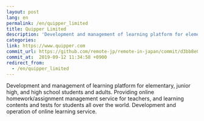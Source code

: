 ```yaml
---
layout: post
lang: en
permalink: /en/quipper_limited
title: Quipper Limited
description: 'Development and management of learning platform for elementary, junior high, and high school students and adults. Providing online homework/assignment management service for teachers, and learning contents and tests for students all over the world. Development and operation of online learning service.'
categories: 
link: https://www.quipper.com
commit_url: https://github.com/remote-jp/remote-in-japan/commit/d3bb8e010722496dba47e61c50055f71b8bc5e48
commit_at:  2019-09-12 11:34:58 +0900
redirect_from:
  - /en/quipper_limited
---
```


<p>Development and management of learning platform for elementary, junior high, and high school students and adults. Providing online homework/assignment management service for teachers, and learning contents and tests for students all over the world. Development and operation of online learning service.</p>
